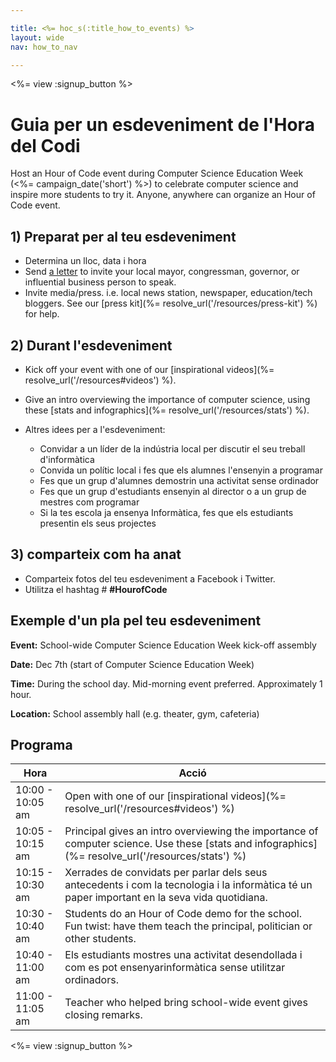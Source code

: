 ```yaml
---

title: <%= hoc_s(:title_how_to_events) %>
layout: wide
nav: how_to_nav

---
```


<%= view :signup_button %>

# Guia per un esdeveniment de l'Hora del Codi

Host an Hour of Code event during Computer Science Education Week (<%= campaign_date('short') %>) to celebrate computer science and inspire more students to try it. Anyone, anywhere can organize an Hour of Code event.

## 1) Preparat per al teu esdeveniment

  * Determina un lloc, data i hora
  * Send [a letter](https://docs.google.com/a/code.org/document/d/1eP41sKW7y0qq_JvkRIgZK8dWYICaGRZ4CCDETXa78wY/edit) to invite your local mayor, congressman, governor, or influential business person to speak.
  * Invite media/press. i.e. local news station, newspaper, education/tech bloggers. See our [press kit](%= resolve_url('/resources/press-kit') %) for help.

## 2) Durant l'esdeveniment

  * Kick off your event with one of our [inspirational videos](%= resolve_url('/resources#videos') %).
  * Give an intro overviewing the importance of computer science, using these [stats and infographics](%= resolve_url('/resources/stats') %).   
      
    
  * Altres idees per a l'esdeveniment: 
      * Convidar a un líder de la indústria local per discutir el seu treball d'informàtica
      * Convida un polític local i fes que els alumnes l'ensenyin a programar
      * Fes que un grup d'alumnes demostrin una activitat sense ordinador
      * Fes que un grup d'estudiants ensenyin al director o a un grup de mestres com programar
      * Si la tes escola ja ensenya Informàtica, fes que els estudiants presentin els seus projectes

## 3) comparteix com ha anat

  * Comparteix fotos del teu esdeveniment a Facebook i Twitter. 
  * Utilitza el hashtag # **#HourofCode**

## Exemple d'un pla pel teu esdeveniment

**Event:** School-wide Computer Science Education Week kick-off assembly

**Date:** Dec 7th (start of Computer Science Education Week)

**Time:** During the school day. Mid-morning event preferred. Approximately 1 hour.

**Location:** School assembly hall (e.g. theater, gym, cafeteria)   
  


## Programa

| Hora             | Acció                                                                                                                                             |
| ---------------- | ------------------------------------------------------------------------------------------------------------------------------------------------- |
| 10:00 - 10:05 am | Open with one of our [inspirational videos](%= resolve_url('/resources#videos') %)                                                                |
| 10:05 - 10:15 am | Principal gives an intro overviewing the importance of computer science. Use these [stats and infographics](%= resolve_url('/resources/stats') %) |
| 10:15 - 10:30 am | Xerrades de convidats per parlar dels seus antecedents i com la tecnologia i la informàtica té un paper important en la seva vida quotidiana.     |
| 10:30 - 10:40 am | Students do an Hour of Code demo for the school. Fun twist: have them teach the principal, politician or other students.                          |
| 10:40 - 11:00 am | Els estudiants mostres una activitat desendollada i com es pot ensenyarinformàtica sense utilitzar ordinadors.                                    |
| 11:00 - 11:05 am | Teacher who helped bring school-wide event gives closing remarks.                                                                                 |

<%= view :signup_button %>